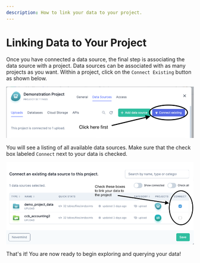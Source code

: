 ```yaml
---
description: How to link your data to your project.
---
```


# Linking Data to Your Project

Once you have connected a data source, the final step is associating the data source with a project.  Data sources can be associated with as many projects as you want.  Within a project, click on the `Connect Existing` button as shown below.

![Connecting Existing Data Source to a Project](<../.gitbook/assets/Screen Shot 2021-11-15 at 9.48.09 AM.png>)

You will see a listing of all available data sources.  Make sure that the check box labeled `Connect` next to your data is checked. &#x20;

![Linking a Data Source to Your Project](<../.gitbook/assets/Screen Shot 2021-11-15 at 10.00.14 AM.png>)

That's it!  You are now ready to begin exploring and querying your data!
